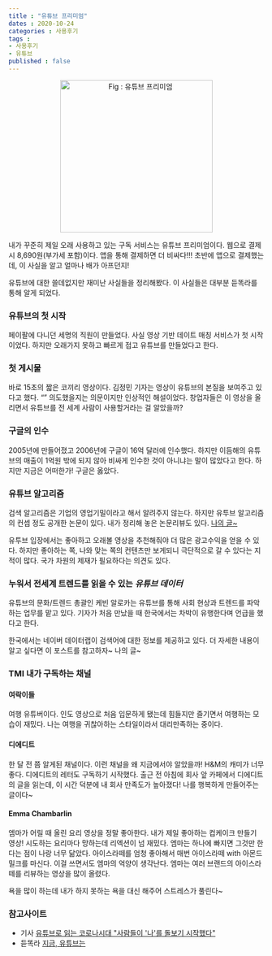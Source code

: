 ```yaml
---
title : "유튜브 프리미엄"
dates : 2020-10-24
categories : 사용후기
tags : 
- 사용후기
- 유튜브
published : false
---
```

<p align="center">
  <img src="https://raw.githubusercontent.com/riverKangg/riverkangg.github.io/master/_posts/image/2020-10-24-review-youyube-1.jpg" width=300 alt='Fig : 유튜브 프리미엄'>
</p>
내가 꾸준히 제일 오래 사용하고 있는 구독 서비스는 유튜브 프리미엄이다. 웹으로 결제시 8,690원(부가세 포함)이다. 앱을 통해 결제하면 더 비싸다!!! 초반에 앱으로 결제했는데, 이 사실을 알고 얼마나 배가 아프던지!

유튜브에 대한 쓸데없지만 재미난 사실들을 정리해봤다. 이 사실들은 대부분 듣똑라를 통해 알게 되었다.

### 유튜브의 첫 시작
페이팔에 다니던 세명의 직원이 만들었다. 사실 영상 기반 데이트 매칭 서비스가 첫 시작이었다. 하지만 오래가지 못하고 빠르게 접고 유튜브를 만들었다고 한다. 

### 첫 게시물
바로 15초의 짧은 코끼리 영상이다. 
김정민 기자는 영상이 유튜브의 본질을 보여주고 있다고 했다. “”
의도했을지는 의문이지만 인상적인 해설이었다. 창업자들은 이 영상을 올리면서 유튜브를 전 세계 사람이 사용할거라는 걸 알았을까?

### 구글의 인수
2005년에 만들어졌고 2006년에 구글이 16억 달러에 인수했다. 하지만 이듬해의 유튜브의 매출이 1억원 밖에 되지 않아 비싸게 인수한 것이 아니냐는 말이 많았다고 한다. 하지만 지금은 어떠한가! 구글은 옳았다.

### 유튜브 알고리즘
검색 알고리즘은 기업의 영업기밀이라고 해서 알려주지 않는다. 하지만 유투브 알고리즘의 컨셉 정도 공개한 논문이 있다. 내가 정리해 놓은 논문리뷰도 있다. [나의 글~](https://riverkangg.github.io/%EB%85%BC%EB%AC%B8%EB%A6%AC%EB%B7%B0/PaperReview-1/)

유투브 입장에서는 좋아하고 오래볼 영상을 추천해줘야 더 많은 광고수익을 얻을 수 있다. 하지만 좋아하는 쪽, 나와 맞는 쪽의 컨텐츠만 보게되니 극단적으로 갈 수 있다는 지적이 많다. 국가 차원의 제재가 필요하다는 의견도 있다. 

### 누워서 전세계 트렌드를 읽을 수 있는 _유튜브 데이터_
유튜브의 문화/트렌드 총괄인 케빈 알로카는 유튜브를 통해 사회 현상과 트렌드를 파악하는 업무를 맡고 있다. 기자가 처음 만났을 때 한국에서는 차박이 유행한다며 언급을 했다고 한다.

한국에서는 네이버 데이터랩이 검색어에 대한 정보를 제공하고 있다. 더 자세한 내용이 알고 싶다면 이 포스트를 참고하자~ 나의 글~

### TMI 내가 구독하는 채널
#### 여락이들

여행 유튜버이다. 인도 영상으로 처음 입문하게 됐는데 힘들지만 즐기면서 여행하는 모습이 재밌다. 나는 여행을 귀찮아하는 스타일이라서 대리만족하는 중이다.

#### 디에디트
한 달 전 쯤 알게된 채널이다. 이런 채널을 왜 지금에서야 알았을까! H&M의 캐미가 너무 좋다. 디에디트의 레터도 구독하기 시작했다. 출근 전 아침에 회사 앞 카페에서 디에디트의 글을 읽는데, 이 시간 덕분에 내 회사 만족도가 높아졌다! 나를 행복하게 만들어주는 글이다~

#### Emma Chambarlin
엠마가 어릴 때 올린 요리 영상을 정말 좋아한다. 내가 제일 좋아하는 컵케이크 만들기 영상! 시도하는 요리마다 망하는데 리엑션이 넘 재밌다. 
엠마는 하나에 빠지면 그것만 한다는 점이 나랑 너무 닮았다. 아이스라떼를 엄청 좋아해서 매번 아이스라떼 with 아몬드밀크를 마신다. 이걸 쓰면서도 엠마의 억양이 생각난다. 엠마는 여러 브랜드의 아이스라떼를 리뷰하는 영상을 많이 올렸다.


욕을 많이 하는데 내가 하지 못하는 욕을 대신 해주어 스트레스가 풀린다~


### 참고사이트
- 기사 [유튜브로 읽는 코로나시대 "사람들이 '나'를 돌보기 시작했다"](https://news.joins.com/article/23858904)
- 듣똑라 [지금, 유튜브는](https://podcasts.apple.com/am/podcast/119-%EC%A7%80%EA%B8%88-%EC%9C%A0%ED%8A%9C%EB%B8%8C%EB%8A%94-f-%EA%B9%80%EC%A0%95%EB%AF%BC-it-%EA%B8%B0%EC%9E%90/id982902899?i=1000491210475)
